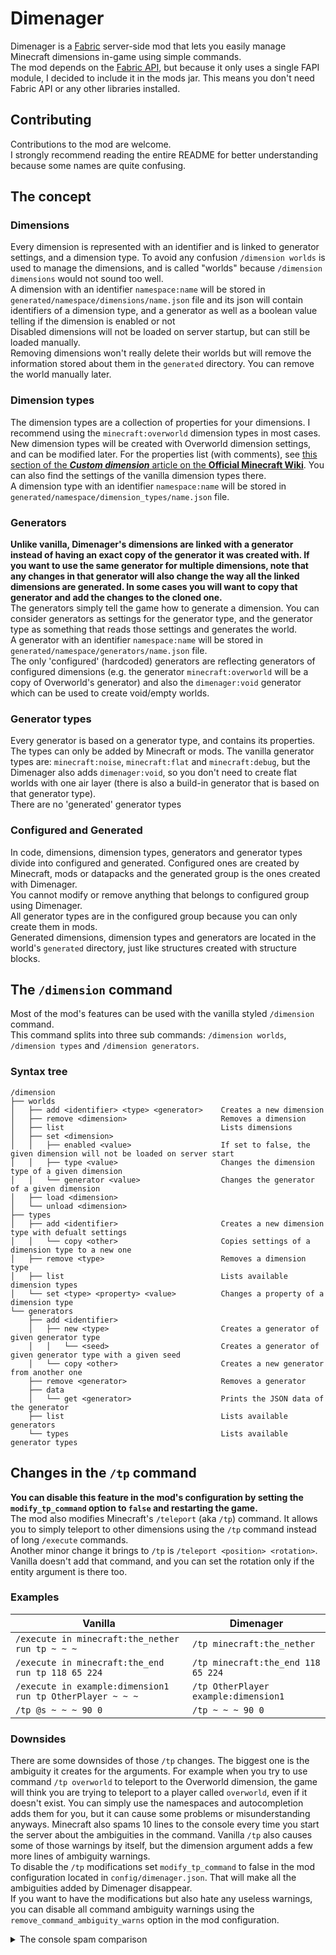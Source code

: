 # Dimenager
Dimenager is a [Fabric](https://fabricmc.net/) server-side mod that lets you easily manage Minecraft dimensions in-game using simple commands.  
The mod depends on the [Fabric API](https://www.curseforge.com/minecraft/mc-mods/fabric-api), but because it only uses a single FAPI module, I decided to include it in the mods jar. This means you don't need Fabric API or any other libraries installed.  
## Contributing
Contributions to the mod are welcome.  
I strongly recommend reading the entire README for better understanding because some names are quite confusing.  
## The concept
### Dimensions
Every dimension is represented with an identifier and is linked to generator settings, and a dimension type. To avoid any confusion `/dimension worlds` is used to manage the dimensions, and is called "worlds" because `/dimension dimensions` would not sound too well.  
A dimension with an identifier `namespace:name` will be stored in `generated/namespace/dimensions/name.json` file and its json will contain identifiers of a dimension type, and a generator as well as a boolean value telling if the dimension is enabled or not  
Disabled dimensions will not be loaded on server startup, but can still be loaded manually.  
Removing dimensions won't really delete their worlds but will remove the information stored about them in the `generated` directory. You can remove the world manually later.  
### Dimension types
The dimension types are a collection of properties for your dimensions. I recommend using the `minecraft:overworld` dimension types in most cases. New dimension types will be created with Overworld dimension settings, and can be modified later. For the properties list (with comments), see [this section of the ***Custom dimension*** article on the **Official Minecraft Wiki**](https://minecraft.gamepedia.com/Custom_dimension#Syntax). You can also find the settings of the vanilla dimension types there.  
A dimension type with an identifier `namespace:name` will be stored in `generated/namespace/dimension_types/name.json` file.  
### Generators
**Unlike vanilla, Dimenager's dimensions are linked with a generator instead of having an exact copy of the generator it was created with. If you want to use the same generator for multiple dimensions, note that any changes in that generator will also change the way all the linked dimensions are generated. In some cases you will want to copy that generator and add the changes to the cloned one.**  
The generators simply tell the game how to generate a dimension. You can consider generators as settings for the generator type, and the generator type as something that reads those settings and generates the world.  
A generator with an identifier `namespace:name` will be stored in `generated/namespace/generators/name.json` file.  
The only 'configured' (hardcoded) generators are reflecting generators of configured dimensions (e.g. the generator `minecraft:overworld` will be a copy of Overworld's generator) and also the `dimenager:void` generator which can be used to create void/empty worlds.  
### Generator types
Every generator is based on a generator type, and contains its properties. The types can only be added by Minecraft or mods. The vanilla generator types are: `minecraft:noise`, `minecraft:flat` and `minecraft:debug`, but the Dimenager also adds `dimenager:void`, so you don't need to create flat worlds with one air layer (there is also a build-in generator that is based on that generator type).  
There are no 'generated' generator types  
### Configured and Generated
In code, dimensions, dimension types, generators and generator types divide into configured and generated. Configured ones are created by Minecraft, mods or datapacks and the generated group is the ones created with Dimenager.  
You cannot modify or remove anything that belongs to configured group using Dimenager.  
All generator types are in the configured group because you can only create them in mods.  
Generated dimensions, dimension types and generators are located in the world's `generated` directory, just like structures created with structure blocks.  
## The `/dimension` command
Most of the mod's features can be used with the vanilla styled `/dimension` command.  
This command splits into three sub commands: `/dimension worlds`, `/dimension types` and `/dimension generators`.
### Syntax tree
```
/dimension
├── worlds
│   ├──	add <identifier> <type> <generator>    Creates a new dimension
│   ├──	remove <dimension>                     Removes a dimension
│   ├──	list                                   Lists dimensions
│   ├── set <dimension>
│   │   ├── enabled <value>                    If set to false, the given dimension will not be loaded on server start
│   │   ├── type <value>                       Changes the dimension type of a given dimension
│   │   └── generator <value>                  Changes the generator of a given dimension
│   ├── load <dimension>
│   └── unload <dimension>
├── types
│   ├──	add <identifier>                       Creates a new dimension type with defualt settings
│   │	└── copy <other>                       Copies settings of a dimension type to a new one
│   ├──	remove <type>                          Removes a dimension type
│   ├──	list                                   Lists available dimension types
│   └──	set <type> <property> <value>          Changes a property of a dimension type
└── generators
    ├──	add <identifier>
    │   ├── new <type>                         Creates a generator of given generator type
    │   │   └── <seed>                         Creates a generator of given generator type with a given seed
    │   └── copy <other>                       Creates a new generator from another one
    ├──	remove <generator>                     Removes a generator
    ├──	data
    │	└── get <generator>                    Prints the JSON data of the generator
    ├──	list                                   Lists available generators
    └──	types                                  Lists available generator types
```
## Changes in the `/tp` command
**You can disable this feature in the mod's configuration by setting the `modify_tp_command` option to `false` and restarting the game.**  
The mod also modifies Minecraft's `/teleport` (aka `/tp`) command. It allows you to simply teleport to other dimensions using the `/tp` command instead of long `/execute` commands.  
Another minor change it brings to `/tp` is `/teleport <position> <rotation>`. Vanilla doesn't add that command, and you can set the rotation only if the entity argument is there too.  
### Examples  
| Vanilla | Dimenager  |
|---|---|
| `/execute in minecraft:the_nether run tp ~ ~ ~` | `/tp minecraft:the_nether` |
| `/execute in minecraft:the_end run tp 118 65 224` | `/tp minecraft:the_end 118 65 224` |
| `/execute in example:dimension1 run tp OtherPlayer ~ ~ ~` | `/tp OtherPlayer example:dimension1` |
| `/tp @s ~ ~ ~ 90 0` | `/tp ~ ~ ~ 90 0` |
### Downsides
There are some downsides of those `/tp` changes. The biggest one is the ambiguity it creates for the arguments. For example when you try to use command `/tp overworld` to teleport to the Overworld dimension, the game will think you are trying to teleport to a player called `overworld`, even if it doesn't exist. You can simply use the namespaces and autocompletion adds them for you, but it can cause some problems or misunderstanding anyways. Minecraft also spams 10 lines to the console every time you start the server about the ambiguities in the command. Vanilla `/tp` also causes some of those warnings by itself, but the dimension argument adds a few more lines of ambiguity warnings.  
To disable the `/tp` modifications set `modify_tp_command` to false in the mod configuration located in `config/dimenager.json`. That will make all the ambiguities added by Dimenager disappear.  
If you want to have the modifications but also hate any useless warnings, you can disable all command ambiguity warnings using the `remove_command_ambiguity_warns` option in the mod configuration.  
<details>
  <summary>The console spam comparison</summary>

  Vanilla
  ```
  [hh:mm:ss] [main/WARN] (Minecraft) Ambiguity between arguments [teleport, destination] and [teleport, targets] with inputs: [Player, 0123, @e, dd12be42-52a9-4a91-a8a1-11c01849e498]
  [hh:mm:ss] [main/WARN] (Minecraft) Ambiguity between arguments [teleport, location] and [teleport, destination] with inputs: [0.1 -0.5 .9, 0 0 0]
  [hh:mm:ss] [main/WARN] (Minecraft) Ambiguity between arguments [teleport, location] and [teleport, targets] with inputs: [0.1 -0.5 .9, 0 0 0]
  [hh:mm:ss] [main/WARN] (Minecraft) Ambiguity between arguments [teleport, targets] and [teleport, destination] with inputs: [Player, 0123, dd12be42-52a9-4a91-a8a1-11c01849e498]
  [hh:mm:ss] [main/WARN] (Minecraft) Ambiguity between arguments [teleport, targets, location] and [teleport, targets, destination] with inputs: [0.1 -0.5 .9, 0 0 0]
  ```

  Dimenager
  ```
  [hh:mm:ss] [main/WARN] (Minecraft) Ambiguity between arguments [teleport, destination] and [teleport, dimension] with inputs: [0123, dd12be42-52a9-4a91-a8a1-11c01849e498]
  [hh:mm:ss] [main/WARN] (Minecraft) Ambiguity between arguments [teleport, destination] and [teleport, targets] with inputs: [Player, 0123, @e, dd12be42-52a9-4a91-a8a1-11c01849e498]
  [hh:mm:ss] [main/WARN] (Minecraft) Ambiguity between arguments [teleport, location] and [teleport, destination] with inputs: [0.1 -0.5 .9, 0 0 0]
  [hh:mm:ss] [main/WARN] (Minecraft) Ambiguity between arguments [teleport, location] and [teleport, dimension] with inputs: [0.1 -0.5 .9, 0 0 0]
  [hh:mm:ss] [main/WARN] (Minecraft) Ambiguity between arguments [teleport, location] and [teleport, targets] with inputs: [0.1 -0.5 .9, 0 0 0]
  [hh:mm:ss] [main/WARN] (Minecraft) Ambiguity between arguments [teleport, targets] and [teleport, destination] with inputs: [Player, 0123, dd12be42-52a9-4a91-a8a1-11c01849e498]
  [hh:mm:ss] [main/WARN] (Minecraft) Ambiguity between arguments [teleport, targets] and [teleport, dimension] with inputs: [0123, dd12be42-52a9-4a91-a8a1-11c01849e498]
  [hh:mm:ss] [main/WARN] (Minecraft) Ambiguity between arguments [teleport, targets, destination] and [teleport, targets, dimension] with inputs: [0123, dd12be42-52a9-4a91-a8a1-11c01849e498]
  [hh:mm:ss] [main/WARN] (Minecraft) Ambiguity between arguments [teleport, targets, location] and [teleport, targets, destination] with inputs: [0.1 -0.5 .9, 0 0 0]
  [hh:mm:ss] [main/WARN] (Minecraft) Ambiguity between arguments [teleport, targets, location] and [teleport, targets, dimension] with inputs: [0.1 -0.5 .9, 0 0 0]
  ```

  :(
</details>
